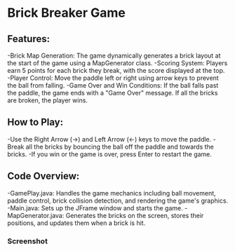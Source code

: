 # Brick Breaker Game

## Features:
-Brick Map Generation: The game dynamically generates a brick layout at the start of the game using a MapGenerator class.
-Scoring System: Players earn 5 points for each brick they break, with the score displayed at the top.
-Player Control: Move the paddle left or right using arrow keys to prevent the ball from falling.
-Game Over and Win Conditions: If the ball falls past the paddle, the game ends with a "Game Over" message. If all the bricks are broken, the player wins.


## How to Play:
-Use the Right Arrow (→) and Left Arrow (←) keys to move the paddle.
-Break all the bricks by bouncing the ball off the paddle and towards the bricks.
-If you win or the game is over, press Enter to restart the game.


## Code Overview:
-GamePlay.java: Handles the game mechanics including ball movement, paddle control, brick collision detection, and rendering the game's graphics.
-Main.java: Sets up the JFrame window and starts the game.
-MapGenerator.java: Generates the bricks on the screen, stores their positions, and updates them when a brick is hit.

  ### Screenshot
